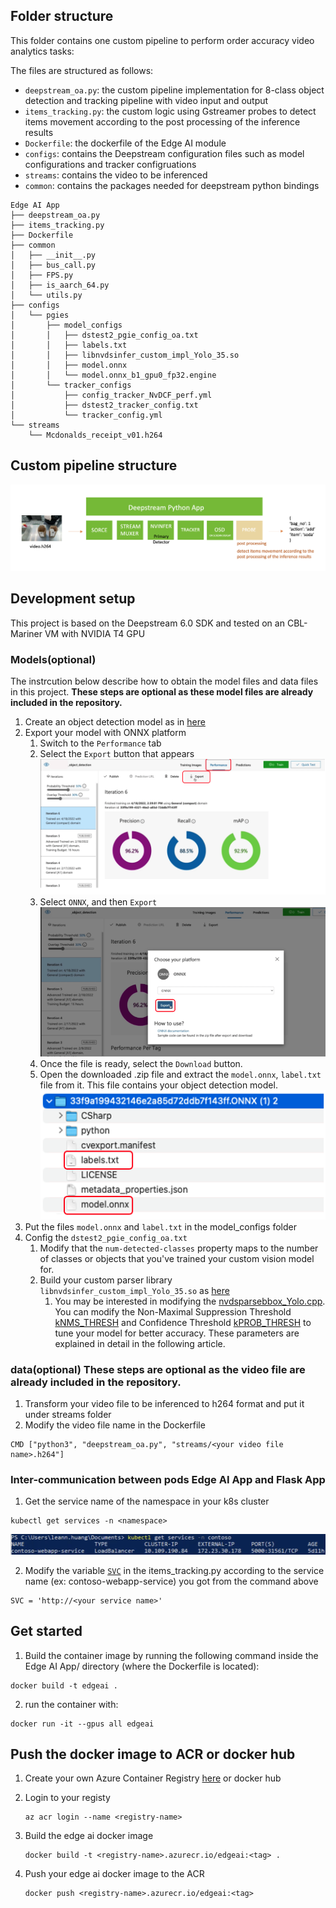## Folder structure
This folder contains one custom pipeline to perform order accuracy video analytics tasks:

The files are structured as follows:
- `deepstream_oa.py`: the custom pipeline implementation for 8-class object detection and tracking pipeline with video input and output
- `items_tracking.py`: the custom logic using Gstreamer probes to detect items movement according to the post processing of the inference results 
- `Dockerfile`: the dockerfile of the Edge AI module 
- `configs`: contains the Deepstream configuration files such as model configurations and tracker configruations
- `streams`: contains the video to be inferenced
- `common`: contains the packages needed for deepstream python bindings

```
Edge AI App
├── deepstream_oa.py
├── items_tracking.py
├── Dockerfile
├── common
│   ├── __init__.py
│   ├── bus_call.py
│   ├── FPS.py
│   ├── is_aarch_64.py
│   └── utils.py
├── configs
│   └── pgies
│       ├── model_configs
│       │   ├── dstest2_pgie_config_oa.txt
│       │   ├── labels.txt
│       │   ├── libnvdsinfer_custom_impl_Yolo_35.so
│       │   ├── model.onnx
│       │   └── model.onnx_b1_gpu0_fp32.engine
│       └── tracker_configs
│           ├── config_tracker_NvDCF_perf.yml
│           ├── dstest2_tracker_config.txt
│           └── tracker_config.yml
└── streams
    └── Mcdonalds_receipt_v01.h264
```
## Custom pipeline structure
![custom-pipeline-structure](images/custom_pipeline_structure.png)


## Development setup
This project is based on the Deepstream 6.0 SDK and tested on an CBL-Mariner VM with NVIDIA T4 GPU

### Models(optional)
The instrcution below describe how to obtain the model files and data files in this project. **These steps are optional as these model files are already included in the repository.**

1. Create an object detection model as in [here](https://docs.microsoft.com/en-us/azure/cognitive-services/custom-vision-service/get-started-build-detector)
2. Export your model with ONNX platform
   1. Switch to the `Performance` tab
   2. Select the `Export` button that appears
      ![export-model](images/export-model.png)
   3. Select `ONNX`, and then `Export`
      ![export-onnx](images/export-onnx.png)
   4. Once the file is ready, select the `Download` button. 
   5. Open the downloaded .zip file and extract the `model.onnx`, `label.txt` file from it. This file contains your object detection model.
      ![zip-file](images/zip-file.png)
3. Put the files `model.onnx` and `label.txt` in the model_configs folder
4. Config the `dstest2_pgie_config_oa.txt`
   1. Modify that the `num-detected-classes` property maps to the number of classes or objects that you've trained your custom vision model for. 
   2. Build your custom parser library `libnvdsinfer_custom_impl_Yolo_35.so` as [here](https://github.com/leannhuang/custom-vision-parser-lib-for-nvidia-deepstream)
      1. You may be interested in modifying the [nvdsparsebbox_Yolo.cpp](https://github.com/leannhuang/custom-vision-parser-lib-for-nvidia-deepstream/blob/main/amd64/cv/nvdsparsebbox_Yolo.cpp). You can modify the Non-Maximal Suppression Threshold [kNMS_THRESH](https://github.com/leannhuang/custom-vision-parser-lib-for-nvidia-deepstream/blob/main/amd64/cv/nvdsparsebbox_Yolo.cpp#L463) and Confidence Threshold [kPROB_THRESH](https://github.com/leannhuang/custom-vision-parser-lib-for-nvidia-deepstream/blob/main/amd64/cv/nvdsparsebbox_Yolo.cpp#L464) to tune your model for better accuracy. These parameters are explained in detail in the following article.

### data(optional) **These steps are optional as the video file are already included in the repository.**
1. Transform your video file to be inferenced to h264 format and put it under streams folder
2. Modify the video file name in the Dockerfile
```shell
CMD ["python3", "deepstream_oa.py", "streams/<your video file name>.h264"] 
```

### Inter-communication between pods Edge AI App and Flask App
1. Get the service name of the namespace in your k8s cluster
```shell
kubectl get services -n <namespace>
```
![svc_name](images/svc-name.png)

2. Modify the variable [`SVC`](https://github.com/microsoft/Azure-Edge-Solutions-Lab/blob/main/Edgezone-QSR%20Demo/Edge%20AI%20App/items_tracking.py#L15) in the items_tracking.py according to the service name (ex: contoso-webapp-service) you got from the command above 
```
SVC = 'http://<your service name>'
```

## Get started
1. Build the container image by running the following command inside the Edge AI App/ directory (where the Dockerfile is located):
```shell
docker build -t edgeai .
```
2. run the container with:
```shell
docker run -it --gpus all edgeai
```

## Push the docker image to ACR or docker hub
1. Create your own Azure Container Registry [here](https://learn.microsoft.com/en-us/azure/container-registry/container-registry-get-started-portal?tabs=azure-cli) or docker hub
2. Login to your registy
    ```
    az acr login --name <registry-name>
    ```
3. Build the edge ai docker image
        
    ```
    docker build -t <registry-name>.azurecr.io/edgeai:<tag> .
    ```
4. Push your edge ai docker image to the ACR
    ```
    docker push <registry-name>.azurecr.io/edgeai:<tag>
    ```



